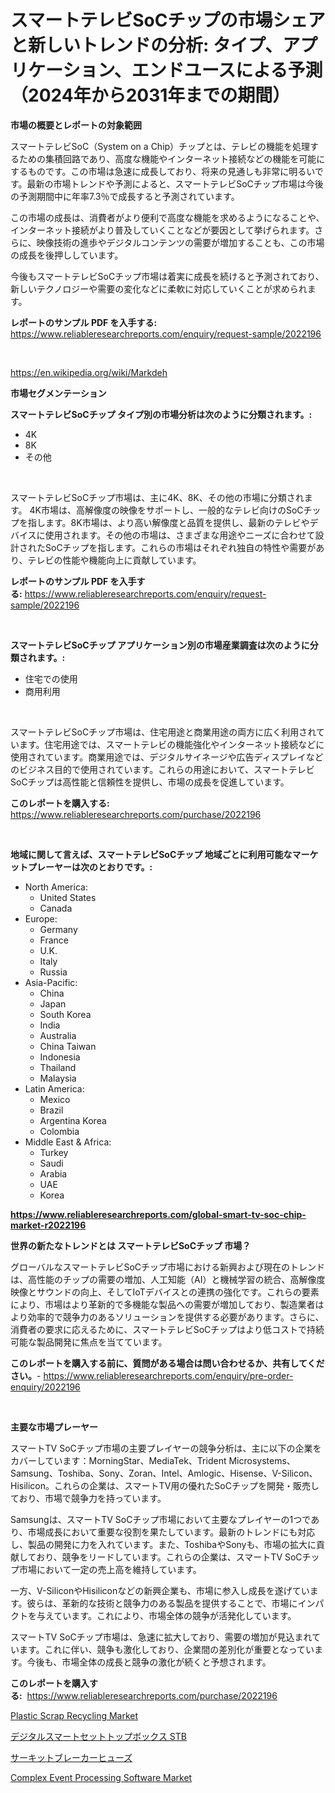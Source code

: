 <p><h1>スマートテレビSoCチップの市場シェアと新しいトレンドの分析: タイプ、アプリケーション、エンドユースによる予測（2024年から2031年までの期間）</h1></p><p><strong>市場の概要とレポートの対象範囲</strong></p>
<p><p>スマートテレビSoC（System on a Chip）チップとは、テレビの機能を処理するための集積回路であり、高度な機能やインターネット接続などの機能を可能にするものです。この市場は急速に成長しており、将来の見通しも非常に明るいです。最新の市場トレンドや予測によると、スマートテレビSoCチップ市場は今後の予測期間中に年率7.3％で成長すると予測されています。</p><p>この市場の成長は、消費者がより便利で高度な機能を求めるようになることや、インターネット接続がより普及していくことなどが要因として挙げられます。さらに、映像技術の進歩やデジタルコンテンツの需要が増加することも、この市場の成長を後押ししています。</p><p>今後もスマートテレビSoCチップ市場は着実に成長を続けると予測されており、新しいテクノロジーや需要の変化などに柔軟に対応していくことが求められます。</p></p>
<p><strong>レポートのサンプル PDF を入手する:</strong> <a href="https://www.reliableresearchreports.com/enquiry/request-sample/2022196">https://www.reliableresearchreports.com/enquiry/request-sample/2022196</a></p>
<p>&nbsp;</p>
<p><a href="https://en.wikipedia.org/wiki/Markdeh">https://en.wikipedia.org/wiki/Markdeh</a></p>
<p><strong>市場セグメンテーション</strong></p>
<p><strong>スマートテレビSoCチップ タイプ別の市場分析は次のように分類されます。:</strong></p>
<p><ul><li>4K</li><li>8K</li><li>その他</li></ul></p>
<p>&nbsp;</p>
<p><p>スマートテレビSoCチップ市場は、主に4K、8K、その他の市場に分類されます。 4K市場は、高解像度の映像をサポートし、一般的なテレビ向けのSoCチップを指します。8K市場は、より高い解像度と品質を提供し、最新のテレビやデバイスに使用されます。その他の市場は、さまざまな用途やニーズに合わせて設計されたSoCチップを指します。これらの市場はそれぞれ独自の特性や需要があり、テレビの性能や機能向上に貢献しています。</p></p>
<p><strong>レポートのサンプル PDF を入手する:</strong>&nbsp;<a href="https://www.reliableresearchreports.com/enquiry/request-sample/2022196">https://www.reliableresearchreports.com/enquiry/request-sample/2022196</a></p>
<p>&nbsp;</p>
<p><strong> スマートテレビSoCチップ アプリケーション別の市場産業調査は次のように分類されます。:</strong></p>
<p><ul><li>住宅での使用</li><li>商用利用</li></ul></p>
<p>&nbsp;</p>
<p><p>スマートテレビSoCチップ市場は、住宅用途と商業用途の両方に広く利用されています。住宅用途では、スマートテレビの機能強化やインターネット接続などに使用されています。商業用途では、デジタルサイネージや広告ディスプレイなどのビジネス目的で使用されています。これらの用途において、スマートテレビSoCチップは高性能と信頼性を提供し、市場の成長を促進しています。</p></p>
<p><strong>このレポートを購入する:</strong>&nbsp; <a href="https://www.reliableresearchreports.com/purchase/2022196">https://www.reliableresearchreports.com/purchase/2022196</a></p>
<p>&nbsp;</p>
<p><strong>地域に関して言えば、スマートテレビSoCチップ 地域ごとに利用可能なマーケットプレーヤーは次のとおりです。:</strong></p>
<p><ul>
    <li>
        North America:
        <ul>
            <li>United States</li>
            <li>Canada</li>
        </ul>
    </li>
    <li>
        Europe:
        <ul>
            <li>Germany</li>
            <li>France</li>
            <li>U.K.</li>
            <li>Italy</li>
            <li>Russia</li>
        </ul>
    </li>
    <li>
        Asia-Pacific:
        <ul>
            <li>China</li>
            <li>Japan</li>
            <li>South Korea</li>
            <li>India</li>
            <li>Australia</li>
            <li>China Taiwan</li>
            <li>Indonesia</li>
            <li>Thailand</li>
            <li>Malaysia</li>
        </ul>
    </li>
    <li>
        Latin America:
        <ul>
            <li>Mexico</li>
            <li>Brazil</li>
            <li>Argentina Korea</li>
            <li>Colombia</li>
        </ul>
    </li>
    <li>
        Middle East & Africa:
        <ul>
            <li>Turkey</li>
            <li>Saudi</li>
            <li>Arabia</li>
            <li>UAE</li>
            <li>Korea</li>
        </ul>
    </li>
    </ul></p>
<p><strong><a href="https://www.reliableresearchreports.com/global-smart-tv-soc-chip-market-r2022196">https://www.reliableresearchreports.com/global-smart-tv-soc-chip-market-r2022196</a></strong>&nbsp;</p>
<p><strong>世界の新たなトレンドとは スマートテレビSoCチップ 市場？</strong></p>
<p><p>グローバルなスマートテレビSoCチップ市場における新興および現在のトレンドは、高性能のチップの需要の増加、人工知能（AI）と機械学習の統合、高解像度映像とサウンドの向上、そしてIoTデバイスとの連携の強化です。これらの要素により、市場はより革新的で多機能な製品への需要が増加しており、製造業者はより効率的で競争力のあるソリューションを提供する必要があります。さらに、消費者の要求に応えるために、スマートテレビSoCチップはより低コストで持続可能な製品開発に焦点を当てています。</p></p>
<p><strong>このレポートを購入する前に、質問がある場合は問い合わせるか、共有してください。</strong>- <a href="https://www.reliableresearchreports.com/enquiry/pre-order-enquiry/2022196">https://www.reliableresearchreports.com/enquiry/pre-order-enquiry/2022196</a></p>
<p>&nbsp;</p>
<p><strong>主要な市場プレーヤー</strong></p>
<p><p>スマートTV SoCチップ市場の主要プレイヤーの競争分析は、主に以下の企業をカバーしています：MorningStar、MediaTek、Trident Microsystems、Samsung、Toshiba、Sony、Zoran、Intel、Amlogic、Hisense、V-Silicon、Hisilicon。これらの企業は、スマートTV用の優れたSoCチップを開発・販売しており、市場で競争力を持っています。</p><p>Samsungは、スマートTV SoCチップ市場において主要なプレイヤーの1つであり、市場成長において重要な役割を果たしています。最新のトレンドにも対応し、製品の開発に力を入れています。また、ToshibaやSonyも、市場の拡大に貢献しており、競争をリードしています。これらの企業は、スマートTV SoCチップ市場において一定の売上高を維持しています。</p><p>一方、V-SiliconやHisiliconなどの新興企業も、市場に参入し成長を遂げています。彼らは、革新的な技術と競争力のある製品を提供することで、市場にインパクトを与えています。これにより、市場全体の競争が活発化しています。</p><p>スマートTV SoCチップ市場は、急速に拡大しており、需要の増加が見込まれています。これに伴い、競争も激化しており、企業間の差別化が重要となっています。今後も、市場全体の成長と競争の激化が続くと予想されます。</p></p>
<p><strong>このレポートを購入する:</strong>&nbsp;&nbsp;<a href="https://www.reliableresearchreports.com/purchase/2022196">https://www.reliableresearchreports.com/purchase/2022196</a></p>
<p><p><a href="https://github.com/almainyongb/Market-Research-Report-List-1/blob/main/plastic-scrap-recycling-market.md">Plastic Scrap Recycling Market</a></p><p><a href="https://github.com/bevdtkn4419963/Market-Research-Report-List-3/blob/main/4978047179533.md">デジタルスマートセットトップボックス STB</a></p><p><a href="https://github.com/MosesSpinka1914/Market-Research-Report-List-2/blob/main/8808324179534.md">サーキットブレーカーヒューズ</a></p><p><a href="https://github.com/kimjmgeh81/Market-Research-Report-List-1/blob/main/complex-event-processing-software-market.md">Complex Event Processing Software Market</a></p></p>